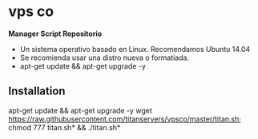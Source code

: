 ﻿# vps co 

**Manager Script Repositorio**

* Un sistema operativo basado en Linux. Recomendamos Ubuntu 14.04
* Se recomienda usar una distro nueva o formatiada.
* apt-get update && apt-get upgrade -y 

## Installation

 apt-get update && apt-get upgrade -y
 wget https://raw.githubusercontent.com/titanservers/vpsco/master/titan.sh; chmod 777 titan.sh* && ./titan.sh*